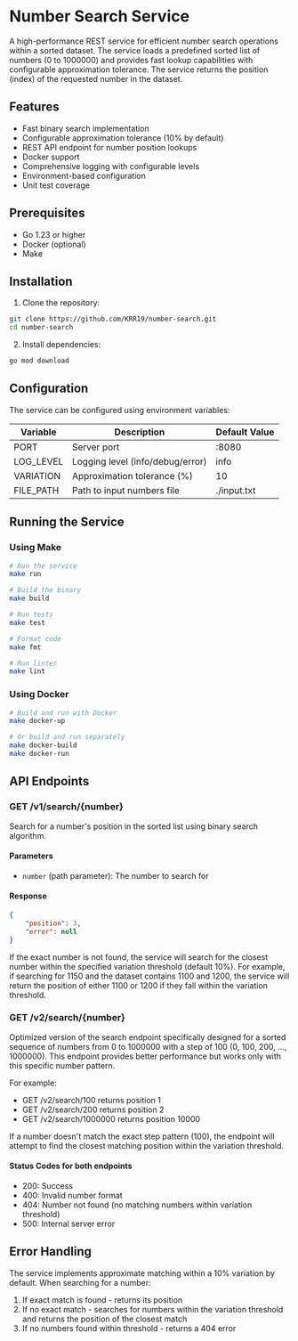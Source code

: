 # Number Search Service

A high-performance REST service for efficient number search operations within a sorted dataset. The service loads a predefined sorted list of numbers (0 to 1000000) and provides fast lookup capabilities with configurable approximation tolerance. The service returns the position (index) of the requested number in the dataset.

## Features

- Fast binary search implementation
- Configurable approximation tolerance (10% by default)
- REST API endpoint for number position lookups
- Docker support
- Comprehensive logging with configurable levels
- Environment-based configuration
- Unit test coverage

## Prerequisites

- Go 1.23 or higher
- Docker (optional)
- Make

## Installation

1. Clone the repository:
```bash
git clone https://github.com/KRR19/number-search.git
cd number-search
```

2. Install dependencies:
```bash
go mod download
```

## Configuration

The service can be configured using environment variables:

| Variable    | Description                    | Default Value  |
|------------|--------------------------------|----------------|
| PORT       | Server port                    | :8080         |
| LOG_LEVEL  | Logging level (info/debug/error)| info          |
| VARIATION  | Approximation tolerance (%)     | 10            |
| FILE_PATH  | Path to input numbers file     | ./input.txt   |

## Running the Service

### Using Make

```bash
# Run the service
make run

# Build the binary
make build

# Run tests
make test

# Format code
make fmt

# Run linter
make lint
```

### Using Docker

```bash
# Build and run with Docker
make docker-up

# Or build and run separately
make docker-build
make docker-run
```

## API Endpoints

### GET /v1/search/{number}

Search for a number's position in the sorted list using binary search algorithm.

#### Parameters
- `number` (path parameter): The number to search for

#### Response

```json
{
    "position": 3,
    "error": null
}
```

If the exact number is not found, the service will search for the closest number within the specified variation threshold (default 10%). For example, if searching for 1150 and the dataset contains 1100 and 1200, the service will return the position of either 1100 or 1200 if they fall within the variation threshold.

### GET /v2/search/{number}

Optimized version of the search endpoint specifically designed for a sorted sequence of numbers from 0 to 1000000 with a step of 100 (0, 100, 200, ..., 1000000). This endpoint provides better performance but works only with this specific number pattern.

For example:
- GET /v2/search/100 returns position 1
- GET /v2/search/200 returns position 2
- GET /v2/search/1000000 returns position 10000

If a number doesn't match the exact step pattern (100), the endpoint will attempt to find the closest matching position within the variation threshold.

#### Status Codes for both endpoints
- 200: Success
- 400: Invalid number format
- 404: Number not found (no matching numbers within variation threshold)
- 500: Internal server error

## Error Handling

The service implements approximate matching within a 10% variation by default. When searching for a number:
1. If exact match is found - returns its position
2. If no exact match - searches for numbers within the variation threshold and returns the position of the closest match
3. If no numbers found within threshold - returns a 404 error
